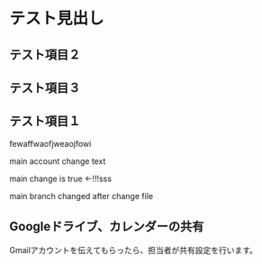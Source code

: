 # テスト見出し
## テスト項目２
## テスト項目３
## テスト項目１


fewaffwaofjweaojfowi

main account change text

main change is true <-!!!sss

main branch changed after change file

## Googleドライブ、カレンダーの共有
Gmailアカウントを伝えてもらったら、担当者が共有設定を行います。
